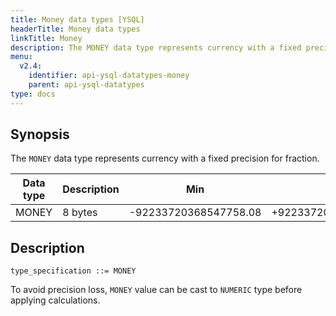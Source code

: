 ```yaml
---
title: Money data types [YSQL]
headerTitle: Money data types
linkTitle: Money
description: The MONEY data type represents currency with a fixed precision for fraction.
menu:
  v2.4:
    identifier: api-ysql-datatypes-money
    parent: api-ysql-datatypes
type: docs
---
```


## Synopsis

The `MONEY` data type represents currency with a fixed precision for fraction.

Data type | Description | Min | Max |
----------|-------------|-----|-----|
MONEY | 8 bytes | -92233720368547758.08 | +92233720368547758.07 |

## Description

```
type_specification ::= MONEY
```

To avoid precision loss, `MONEY` value can be cast to `NUMERIC` type before applying calculations.
